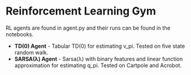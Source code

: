 # Reinforcement Learning Gym

RL agents are found in agent.py and their runs can be found in the notebooks.

* **TD(0) Agent** - Tabular TD(0) for estimating v_pi. Tested on five state random walk.
* **SARSA(λ) Agent** - Sarsa(λ) with binary features and linear function approximation for estimating q_pi. Tested on Cartpole and Acrobot.
